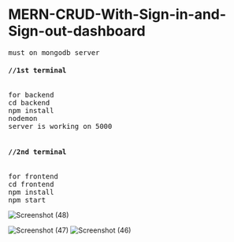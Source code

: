 
# MERN-CRUD-With-Sign-in-and-Sign-out-dashboard
<pre>
must on mongodb server
<h4>//1st terminal</h4>
for backend
cd backend
npm install
nodemon
server is working on 5000

<h4>//2nd terminal</h4>
for frontend
cd frontend
npm install
npm start </pre>
![Screenshot (48)](https://user-images.githubusercontent.com/102425490/205704670-9fa5dc26-75c5-4166-9730-908e9328d9f8.png)

![Screenshot (47)](https://user-images.githubusercontent.com/102425490/205704714-78c7b20e-325d-42c3-bdae-f95d44fc7c02.png)
![Screenshot (46)](https://user-images.githubusercontent.com/102425490/205702816-62dfc73a-7480-4931-a553-462b3972bb2f.png)
